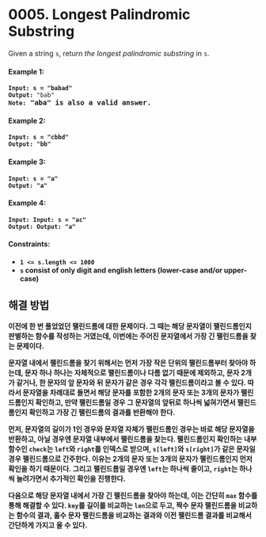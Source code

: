 # 0005. Longest Palindromic Substring

Given a string `s`, return _the longest palindromic substring_ in `s`.

#### Example 1:

<pre><code><strong>Input: s = "babad"</strong>
<strong>Output:</strong> "bab"
<strong>Note:</code> "aba" is also a valid answer.</pre>

#### Example 2:

<pre><code><strong>Input: s = "cbbd"</strong>
<strong>Output:</strong> "bb"</code></pre>

#### Example 3:

<pre><code><strong>Input: s = "a"</strong>
<strong>Output:</strong> "a"</code></pre>

#### Example 4:

<pre><code><strong>Input: Input: s = "ac"</strong>
<strong>Output:</strong> Output: "a"</code></pre>

#### Constraints:

- `1 <= s.length <= 1000`
- `s` consist of only digit and english letters (lower-case and/or upper-case)

## 해결 방법

이전에 한 번 풀었었던 팰린드롬에 대한 문제이다. 그 때는 해당 문자열이 팰린드롬인지 판별하는 함수를 작성하는 거였는데, 이번에는 주어진 문자열에서 가장 긴 팰린드롬을 찾는 문제이다.

문자열 내에서 팰린드롬을 찾기 위해서는 먼저 가장 작은 단위의 팰린드롬부터 찾아야 하는데, 문자 하나 하나는 자체적으로 팰린드롬이나 다름 없기 때문에 제외하고, 문자 2개가 같거나, 한 문자의 앞 문자와 뒤 문자가 같은 경우 각각 팰린드롬이라고 볼 수 있다. 따라서 문자열을 차례대로 돌면서 해당 문자를 포함한 2개의 문자 또는 3개의 문자가 팰린드롬인지 확인하고, 만약 팰린드롬일 경우 그 문자열의 앞뒤로 하나씩 넓혀가면서 팰린드롬인지 확인하고 가장 긴 팰린드롬의 결과를 반환해야 한다.

먼저, 문자열의 길이가 1인 경우와 문자열 자체가 팰린드롬인 경우는 바로 해당 문자열을 반환하고, 아닐 경우엔 문자열 내부에서 팰린드롬을 찾는다. 팰린드롬인지 확인하는 내부 함수인 `check`는 `left`와 `right`를 인덱스로 받으며, `s[left]`와 `s[right]`가 같은 문자일 경우 팰린드롬으로 간주한다. 이유는 2개의 문자 또는 3개의 문자가 팰린드롬인지 먼저 확인을 하기 때문이다. 그리고 팰린드롬일 경우엔 `left`는 하나씩 줄이고, `right`는 하나씩 늘려가면서 추가적인 확인을 진행한다.

다음으로 해당 문자열 내에서 가장 긴 팰린드롬을 찾아야 하는데, 이는 간단히 `max` 함수를 통해 해결할 수 있다. `key`를 길이를 비교하는 `len`으로 두고, 짝수 문자 팰린드롬을 비교하는 함수의 결과, 홀수 문자 팰린드롬을 비교하는 결과와 이전 팰린드롬 결과를 비교해서 간단하게 가지고 올 수 있다.
